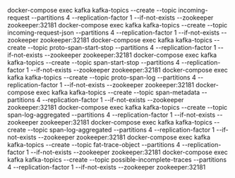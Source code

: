 
docker-compose exec kafka  kafka-topics --create --topic incoming-request  --partitions 4 --replication-factor 1 --if-not-exists --zookeeper zookeeper:32181
docker-compose exec kafka  kafka-topics --create --topic incoming-request-json  --partitions 4 --replication-factor 1 --if-not-exists --zookeeper zookeeper:32181
docker-compose exec kafka  kafka-topics --create --topic proto-span-start-stop  --partitions 4 --replication-factor 1 --if-not-exists --zookeeper zookeeper:32181
docker-compose exec kafka  kafka-topics --create --topic span-start-stop --partitions 4 --replication-factor 1 --if-not-exists --zookeeper zookeeper:32181
docker-compose exec kafka  kafka-topics --create --topic proto-span-log --partitions 4 --replication-factor 1 --if-not-exists --zookeeper zookeeper:32181
docker-compose exec kafka  kafka-topics --create --topic span-metadata --partitions 4 --replication-factor 1 --if-not-exists --zookeeper zookeeper:32181
docker-compose exec kafka  kafka-topics --create --topic span-log-aggregated --partitions 4 --replication-factor 1 --if-not-exists --zookeeper zookeeper:32181
docker-compose exec kafka  kafka-topics --create --topic span-log-aggregated --partitions 4 --replication-factor 1 --if-not-exists --zookeeper zookeeper:32181
docker-compose exec kafka  kafka-topics --create --topic fat-trace-object --partitions 4 --replication-factor 1 --if-not-exists --zookeeper zookeeper:32181
docker-compose exec kafka  kafka-topics --create --topic possible-incomplete-traces --partitions 4 --replication-factor 1 --if-not-exists --zookeeper zookeeper:32181